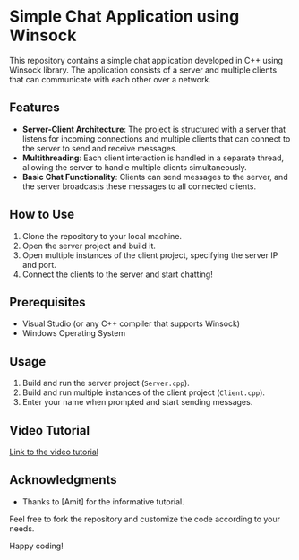 # Simple Chat Application using Winsock

This repository contains a simple chat application developed in C++ using Winsock library. The application consists of a server and multiple clients that can communicate with each other over a network.

## Features
- **Server-Client Architecture**: The project is structured with a server that listens for incoming connections and multiple clients that can connect to the server to send and receive messages.
- **Multithreading**: Each client interaction is handled in a separate thread, allowing the server to handle multiple clients simultaneously.
- **Basic Chat Functionality**: Clients can send messages to the server, and the server broadcasts these messages to all connected clients.

## How to Use
1. Clone the repository to your local machine.
2. Open the server project and build it.
3. Open multiple instances of the client project, specifying the server IP and port.
4. Connect the clients to the server and start chatting!

## Prerequisites
- Visual Studio (or any C++ compiler that supports Winsock)
- Windows Operating System

## Usage
1. Build and run the server project (`Server.cpp`).
2. Build and run multiple instances of the client project (`Client.cpp`).
3. Enter your name when prompted and start sending messages.

## Video Tutorial
[Link to the video tutorial](https://www.youtube.com/watch?v=okzEZmnVWnM)

## Acknowledgments
- Thanks to [Amit] for the informative tutorial.

Feel free to fork the repository and customize the code according to your needs.

Happy coding!
